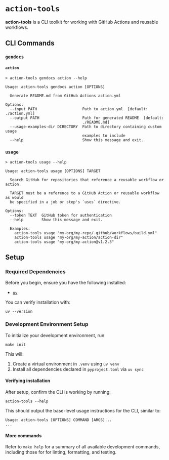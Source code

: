 # `action-tools`

**action-tools** is a CLI toolkit for working with GitHub Actions and reusable workflows.

## CLI Commands

### `gendocs`

#### `action`
```
> action-tools gendocs action --help

Usage: action-tools gendocs action [OPTIONS]

  Generate README.md from GitHub Actions action.yml

Options:
  --input PATH                    Path to action.yml  [default: ./action.yml]
  --output PATH                   Path for generated README  [default:
                                  ./README.md]
  --usage-examples-dir DIRECTORY  Path to directory containing custom usage
                                  examples to include
  --help                          Show this message and exit.
```

### `usage`
```
> action-tools usage --help

Usage: action-tools usage [OPTIONS] TARGET

  Search GitHub for repositories that reference a reusable workflow or action.

  TARGET must be a reference to a GitHub Action or reusable workflow as would
  be specified in a job or step's `uses` directive.

Options:
  --token TEXT  GitHub token for authentication
  --help        Show this message and exit.

  Examples:
    action-tools usage "my-org/my-repo/.github/workflows/build.yml"
    action-tools usage "my-org/my-action/action-dir"
    action-tools usage "my-org/my-action@v1.2.3"
```

## Setup

### Required Dependencies

Before you begin, ensure you have the following installed:

- [`uv`](https://docs.astral.sh/uv/getting-started/installation/)

You can verify installation with:

```shell
uv --version
```

### Development Environment Setup

To initialize your development environment, run:

```shell
make init
```

This will:

1. Create a virtual environment in `.venv` using `uv venv`
2. Install all dependencies declared in `pyproject.toml` via `uv sync`

#### Verifying installation

After setup, confirm the CLI is working by running:

```text
action-tools --help
```

This should output the base-level usage instructions for the CLI, similar to:

```text
Usage: action-tools [OPTIONS] COMMAND [ARGS]...
...
```

#### More commands

Refer to `make help` for a summary of all available development commands, including those for for linting, formatting, and testing.